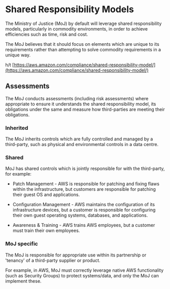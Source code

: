 # Shared Responsibility Models

The Ministry of Justice \(MoJ\) by default will leverage shared responsibility models, particularly in commodity environments, in order to achieve efficiencies such as time, risk and cost.

The MoJ believes that it should focus on elements which are unique to its requirements rather than attempting to solve commodity requirements in a unique way.

h/t [https://aws.amazon.com/compliance/shared-responsibility-model/](https://aws.amazon.com/compliance/shared-responsibility-model/)

## Assessments

The MoJ conducts assessments \(including risk assessments\) where appropriate to ensure it understands the shared responsibility model, its obligations under the same and measure how third-parties are meeting their obligations.

### Inherited

The MoJ inherits controls which are fully controlled and managed by a third-party, such as physical and environmental controls in a data centre.

### Shared

MoJ has shared controls which is jointly responsible for with the third-party, for example:

-   Patch Management - AWS is responsible for patching and fixing flaws within the infrastructure, but customers are responsible for patching their guest OS and applications.

-   Configuration Management - AWS maintains the configuration of its infrastructure devices, but a customer is responsible for configuring their own guest operating systems, databases, and applications.

-   Awareness & Training - AWS trains AWS employees, but a customer must train their own employees.


### MoJ specific

The MoJ is responsible for appropriate use within its partnership or 'tenancy' of a third-party supplier or product.

For example, in AWS, MoJ must correctly leverage native AWS functionality \(such as Security Groups\) to protect systems/data, and only the MoJ can implement these.

